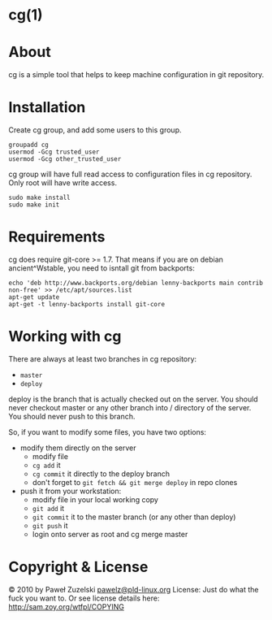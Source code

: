 cg(1)
=====

About
=====

cg is a simple tool that helps to keep machine configuration in git repository.

Installation
============

Create cg group, and add some users to this group.

	groupadd cg
	usermod -Gcg trusted_user
	usermod -Gcg other_trusted_user

cg group will have full read access to configuration files in cg repository.
Only root will have write access.

    sudo make install
    sudo make init

Requirements
============

cg does require git-core >= 1.7. That means if you are on debian
ancient^Wstable, you need to isntall git from backports:

    echo 'deb http://www.backports.org/debian lenny-backports main contrib non-free' >> /etc/apt/sources.list
	apt-get update
	apt-get -t lenny-backports install git-core

Working with cg
===============

There are always at least two branches in cg repository:

* `master`
* `deploy`

deploy is the branch that is actually checked out on the server. You should
never checkout master or any other branch into / directory of the server.
You should never push to this branch.

So, if you want to modify some files, you have two options:

* modify them directly on the server
  - modify file
  - `cg add` it
  - `cg commit` it directly to the deploy branch
  - don't forget to `git fetch && git merge deploy` in repo clones
* push it from your workstation:
  - modify file in your local working copy
  - `git add` it
  - `git commit` it to the master branch (or any other than deploy)
  - `git push` it
  - login onto server as root and cg merge master

Copyright & License
===================

© 2010 by Paweł Zuzelski <pawelz@pld-linux.org>
License: Just do what the fuck you want to.
Or see license details here: http://sam.zoy.org/wtfpl/COPYING
